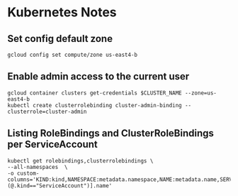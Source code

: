 # Kubernetes Notes

## Set config default zone

```
gcloud config set compute/zone us-east4-b
```

## Enable admin access to the current user

```
gcloud container clusters get-credentials $CLUSTER_NAME --zone=us-east4-b
kubectl create clusterrolebinding cluster-admin-binding --clusterrole=cluster-admin
```

## Listing RoleBindings and ClusterRoleBindings per ServiceAccount

```
kubectl get rolebindings,clusterrolebindings \
--all-namespaces  \
-o custom-columns='KIND:kind,NAMESPACE:metadata.namespace,NAME:metadata.name,SERVICE_ACCOUNTS:subjects[?(@.kind=="ServiceAccount")].name'
```
